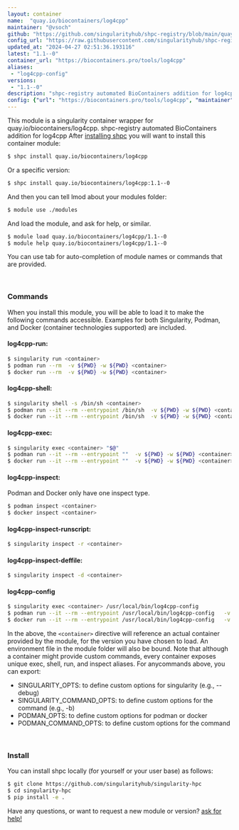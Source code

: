 ```yaml
---
layout: container
name:  "quay.io/biocontainers/log4cpp"
maintainer: "@vsoch"
github: "https://github.com/singularityhub/shpc-registry/blob/main/quay.io/biocontainers/log4cpp/container.yaml"
config_url: "https://raw.githubusercontent.com/singularityhub/shpc-registry/main/quay.io/biocontainers/log4cpp/container.yaml"
updated_at: "2024-04-27 02:51:36.193116"
latest: "1.1--0"
container_url: "https://biocontainers.pro/tools/log4cpp"
aliases:
 - "log4cpp-config"
versions:
 - "1.1--0"
description: "shpc-registry automated BioContainers addition for log4cpp"
config: {"url": "https://biocontainers.pro/tools/log4cpp", "maintainer": "@vsoch", "description": "shpc-registry automated BioContainers addition for log4cpp", "latest": {"1.1--0": "sha256:1d69b44d13138fd226e365a7e82f4876f9cf2cc299075844a02d59473e28d51b"}, "tags": {"1.1--0": "sha256:1d69b44d13138fd226e365a7e82f4876f9cf2cc299075844a02d59473e28d51b"}, "docker": "quay.io/biocontainers/log4cpp", "aliases": {"log4cpp-config": "/usr/local/bin/log4cpp-config"}}
---
```


This module is a singularity container wrapper for quay.io/biocontainers/log4cpp.
shpc-registry automated BioContainers addition for log4cpp
After [installing shpc](#install) you will want to install this container module:


```bash
$ shpc install quay.io/biocontainers/log4cpp
```

Or a specific version:

```bash
$ shpc install quay.io/biocontainers/log4cpp:1.1--0
```

And then you can tell lmod about your modules folder:

```bash
$ module use ./modules
```

And load the module, and ask for help, or similar.

```bash
$ module load quay.io/biocontainers/log4cpp/1.1--0
$ module help quay.io/biocontainers/log4cpp/1.1--0
```

You can use tab for auto-completion of module names or commands that are provided.

<br>

### Commands

When you install this module, you will be able to load it to make the following commands accessible.
Examples for both Singularity, Podman, and Docker (container technologies supported) are included.

#### log4cpp-run:

```bash
$ singularity run <container>
$ podman run --rm  -v ${PWD} -w ${PWD} <container>
$ docker run --rm  -v ${PWD} -w ${PWD} <container>
```

#### log4cpp-shell:

```bash
$ singularity shell -s /bin/sh <container>
$ podman run --it --rm --entrypoint /bin/sh  -v ${PWD} -w ${PWD} <container>
$ docker run --it --rm --entrypoint /bin/sh  -v ${PWD} -w ${PWD} <container>
```

#### log4cpp-exec:

```bash
$ singularity exec <container> "$@"
$ podman run --it --rm --entrypoint ""  -v ${PWD} -w ${PWD} <container> "$@"
$ docker run --it --rm --entrypoint ""  -v ${PWD} -w ${PWD} <container> "$@"
```

#### log4cpp-inspect:

Podman and Docker only have one inspect type.

```bash
$ podman inspect <container>
$ docker inspect <container>
```

#### log4cpp-inspect-runscript:

```bash
$ singularity inspect -r <container>
```

#### log4cpp-inspect-deffile:

```bash
$ singularity inspect -d <container>
```


#### log4cpp-config

```bash
$ singularity exec <container> /usr/local/bin/log4cpp-config
$ podman run --it --rm --entrypoint /usr/local/bin/log4cpp-config   -v ${PWD} -w ${PWD} <container> -c " $@"
$ docker run --it --rm --entrypoint /usr/local/bin/log4cpp-config   -v ${PWD} -w ${PWD} <container> -c " $@"
```



In the above, the `<container>` directive will reference an actual container provided
by the module, for the version you have chosen to load. An environment file in the
module folder will also be bound. Note that although a container
might provide custom commands, every container exposes unique exec, shell, run, and
inspect aliases. For anycommands above, you can export:

 - SINGULARITY_OPTS: to define custom options for singularity (e.g., --debug)
 - SINGULARITY_COMMAND_OPTS: to define custom options for the command (e.g., -b)
 - PODMAN_OPTS: to define custom options for podman or docker
 - PODMAN_COMMAND_OPTS: to define custom options for the command

<br>

### Install

You can install shpc locally (for yourself or your user base) as follows:

```bash
$ git clone https://github.com/singularityhub/singularity-hpc
$ cd singularity-hpc
$ pip install -e .
```

Have any questions, or want to request a new module or version? [ask for help!](https://github.com/singularityhub/singularity-hpc/issues)